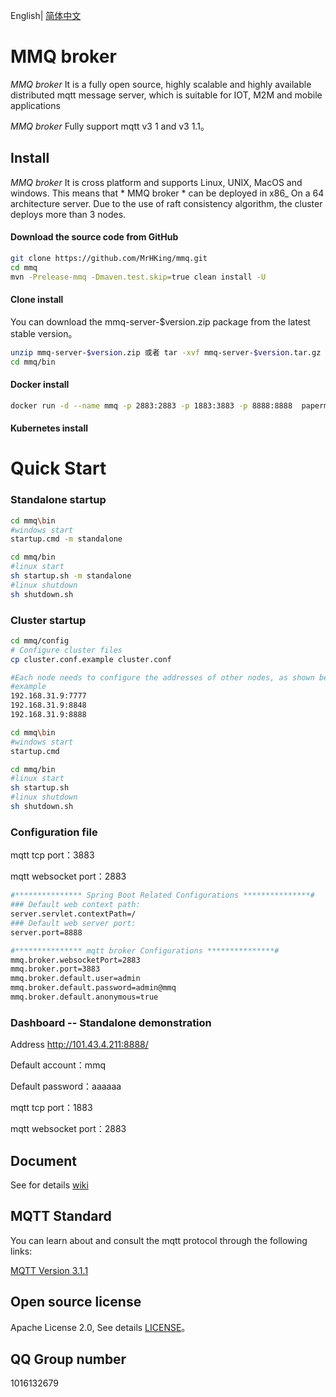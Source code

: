 English| [简体中文](./README.md)

# MMQ broker
*MMQ broker* It is a fully open source, highly scalable and highly available distributed mqtt message server, which is suitable for IOT, M2M and mobile applications

*MMQ broker* Fully support mqtt v3 1 and v3 1.1。

## Install

*MMQ broker* It is cross platform and supports Linux, UNIX, MacOS and windows. This means that * MMQ broker * can be deployed in x86_ On a 64 architecture server. Due to the use of raft consistency algorithm, the cluster deploys more than 3 nodes.

#### Download the source code from GitHub
```bash
git clone https://github.com/MrHKing/mmq.git
cd mmq
mvn -Prelease-mmq -Dmaven.test.skip=true clean install -U
```

#### Clone install
You can download the mmq-server-$version.zip package from the latest stable version。

```bash
unzip mmq-server-$version.zip 或者 tar -xvf mmq-server-$version.tar.gz
cd mmq/bin
```

#### Docker install
```bash
docker run -d --name mmq -p 2883:2883 -p 1883:3883 -p 8888:8888  paperman/mmq:v1.0.8
```
#### Kubernetes install

# Quick Start

### Standalone startup

```bash
cd mmq\bin
#windows start
startup.cmd -m standalone
```

```bash
cd mmq/bin
#linux start
sh startup.sh -m standalone
#linux shutdown
sh shutdown.sh
```

### Cluster startup

```bash
cd mmq/config
# Configure cluster files
cp cluster.conf.example cluster.conf
```

```bash
#Each node needs to configure the addresses of other nodes, as shown below：
#example
192.168.31.9:7777
192.168.31.9:8848
192.168.31.9:8888
```

```bash
cd mmq\bin
#windows start
startup.cmd
```

```bash
cd mmq/bin
#linux start
sh startup.sh
#linux shutdown
sh shutdown.sh
```

### Configuration file
mqtt tcp port：3883

mqtt websocket port：2883
```bash
#*************** Spring Boot Related Configurations ***************#
### Default web context path:
server.servlet.contextPath=/
### Default web server port:
server.port=8888

#*************** mqtt broker Configurations ***************#
mmq.broker.websocketPort=2883
mmq.broker.port=3883
mmq.broker.default.user=admin
mmq.broker.default.password=admin@mmq
mmq.broker.default.anonymous=true
```
### Dashboard -- Standalone demonstration
Address http://101.43.4.211:8888/

Default account：mmq

Default password：aaaaaa

mqtt tcp port：1883

mqtt websocket port：2883

## Document
See for details
[wiki](https://github.com/MrHKing/mmq/wiki)

## MQTT Standard

You can learn about and consult the mqtt protocol through the following links:

[MQTT Version 3.1.1](https://docs.oasis-open.org/mqtt/mqtt/v3.1.1/os/mqtt-v3.1.1-os.html)

## Open source license

Apache License 2.0, See details [LICENSE](./LICENSE)。

## QQ Group number
1016132679